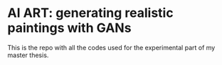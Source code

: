 # AI ART: generating realistic paintings with GANs

This is the repo with all the codes used for the experimental part of my master thesis.
